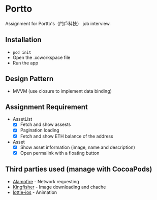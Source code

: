 # Portto
Assignment for Portto's（門戶科技） job interview.
## Installation
  * `pod init`
  *  Open the .xcworkspace file
  *  Run the app
## Design Pattern
  * MVVM (use closure to implement data binding)
## Assignment Requirement
  * AssetList
    - [x] Fetch and show assests
    - [x] Pagination loading
    - [x] Fetch and show ETH balance of the address  
  * Asset
    - [x] Show asset information (image, name and description) 
    - [x] Open permalink with a floating button 
## Third parties used (manage with CocoaPods)
  * [Alamofire](https://github.com/Alamofire/Alamofire) - Network requesting
  * [Kingfisher](https://github.com/onevcat/Kingfisher) - Image downloading and chache
  * [lottie-ios](https://github.com/airbnb/lottie-ios) - Animation
